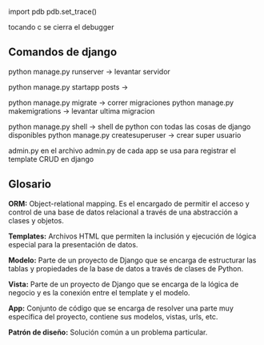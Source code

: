 
<!-- Abrir debbuger -->
import pdb
pdb.set_trace()

tocando c se cierra el debugger
<!--  -->



## Comandos de django
python manage.py runserver -> levantar servidor

python manage.py startapp posts -> 

python manage.py migrate -> correr migraciones
python manage.py makemigrations -> levantar ultima migracion

python manage.py shell -> shell de python con todas las cosas de django disponibles
python manage.py createsuperuser -> crear super usuario


admin.py
en el archivo admin.py de cada app se usa para registrar el template CRUD en django




## Glosario
**ORM:** Object-relational mapping. Es el encargado de permitir el acceso y control de una base de datos relacional a través de una abstracción a clases y objetos.

**Templates:** Archivos HTML que permiten la inclusión y ejecución de lógica especial para la presentación de datos.

**Modelo:** Parte de un proyecto de Django que se encarga de estructurar las tablas y propiedades de la base de datos a través de clases de Python.

**Vista:** Parte de un proyecto de Django que se encarga de la lógica de negocio y es la conexión entre el template y el modelo.

**App:** Conjunto de código que se encarga de resolver una parte muy específica del proyecto, contiene sus modelos, vistas, urls, etc.

**Patrón de diseño:** Solución común a un problema particular.
